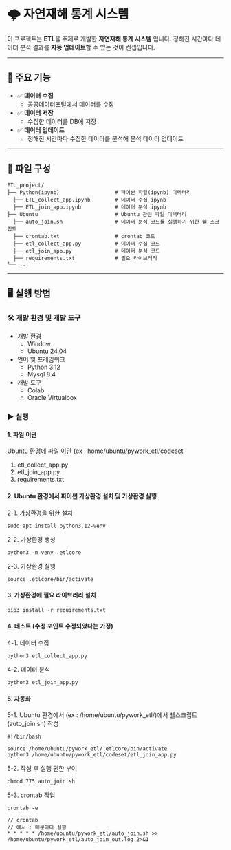 # 🌩 자연재해 통계 시스템

이 프로젝트는 **ETL**을 주제로 개발한 **자연재해 통계 시스템** 입니다. 정해진 시간마다 데이터 분석 결과를 **자동 업데이트**할 수 있는 것이 컨셉입니다.

---

## 📌 주요 기능

- ✅ **데이터 수집**
  - 공공데이터포털에서 데이터를 수집
- ✅ **데이터 저장**
  - 수집한 데이터를 DB에 저장
- ✅ **데이터 업데이트**
  - 정해진 시간마다 수집한 데이터를 분석해 분석 데이터 업데이트
  
---

## 📁 파일 구성
```
ETL_project/
├── Python(ipynb)                  # 파이썬 파일(ipynb) 디렉터리
  ├── ETL_collect_app.ipynb        # 데이터 수집 ipynb
  ├── ETL_join_app.ipynb           # 데이터 분석 ipynb
├── Ubuntu                         # Ubuntu 관련 파일 디렉터리
  ├── auto_join.sh                 # 데이터 분석 코드를 실행하기 위한 쉘 스크립트
  ├── crontab.txt                  # crontab 코드
  ├── etl_collect_app.py           # 데이터 수집 코드
  ├── etl_join_app.py              # 데이터 분석 코드
  ├── requirements.txt             # 필요 라이브러리
└── ...
```

---

## 🖥️ 실행 방법

### 🛠️ 개발 환경 및 개발 도구
- 개발 환경
  - Window
  - Ubuntu 24.04
- 언어 및 프레임워크
  - Python 3.12
  - Mysql 8.4
- 개발 도구
  - Colab
  - Oracle Virtualbox

### ▶️ 실행
#### 1. 파일 이관
Ubuntu 환경에 파일 이관 (ex : home/ubuntu/pywork_etl/codeset
1) etl_collect_app.py
2) etl_join_app.py
3) requirements.txt

#### 2. Ubuntu 환경에서 파이썬 가상환경 설치 및 가상환경 실행
2-1. 가상환경을 위한 설치
```
sudo apt install python3.12-venv
```
2-2. 가상환경 생성
```
python3 -m venv .etlcore
```
2-3. 가상환경 실행
```
source .etlcore/bin/activate
```

#### 3. 가상환경에 필요 라이브러리 설치
```
pip3 install -r requirements.txt
```

#### 4. 테스트 (수정 포인트 수정되었다는 가정)
4-1. 데이터 수집
```
python3 etl_collect_app.py
```
4-2. 데이터 분석
```
python3 etl_join_app.py
```

#### 5. 자동화
5-1. Ubuntu 환경에서 (ex : /home/ubuntu/pywork_etl/)에서 쉘스크립트(auto_join.sh) 작성
```
#!/bin/bash

source /home/ubuntu/pywork_etl/.etlcore/bin/activate
python3 /home/ubuntu/pywork_etl/codeset/etl_join_app.py
```
5-2. 작성 후 실행 권한 부여
```
chmod 775 auto_join.sh
```
5-3. crontab 작업
```
crontab -e
```
```
// crontab
// 예시 : 매분마다 실행
* * * * * /home/ubuntu/pywork_etl/auto_join.sh >> /home/ubuntu/pywork_etl/auto_join_out.log 2>&1
```
